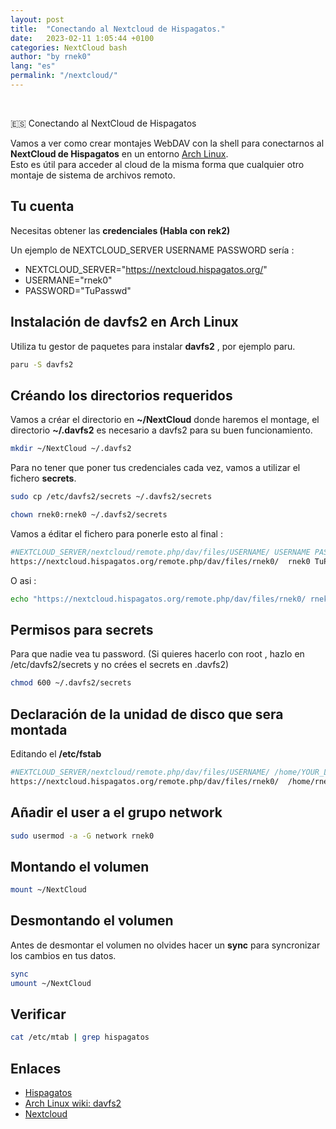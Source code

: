 ```yaml
---
layout: post
title:  "Conectando al Nextcloud de Hispagatos."
date:   2023-02-11 1:05:44 +0100
categories: NextCloud bash
author: "by rnek0"
lang: "es"
permalink: "/nextcloud/"
---
```

<!--
<div style="vertical-align: baseline; display: flex; justify-content: center;">
<iframe title="Conectando al Nextcloud de Hispagatos." src="https://ptb.lunarviews.net/videos/embed/a03b4831-c2cf-4a39-b5b9-c6989a4c2bac" allowfullscreen="" sandbox="allow-same-origin allow-scripts allow-popups" width="560" height="315" frameborder="0"></iframe>
</div>
-->
&nbsp;

🇪🇸 Conectando al NextCloud de Hispagatos

Vamos a ver como crear montajes WebDAV con la shell para conectarnos al __NextCloud de Hispagatos__ en un entorno [Arch Linux](https://archlinux.org/).  
Esto es útil para acceder al cloud de la misma forma que cualquier otro montaje de sistema de archivos remoto.

## Tu cuenta

Necesitas obtener las __credenciales (Habla con rek2)__  

Un ejemplo de NEXTCLOUD_SERVER USERNAME PASSWORD sería :

* NEXTCLOUD_SERVER="https://nextcloud.hispagatos.org/"
* USERMANE="rnek0"
* PASSWORD="TuPasswd"

## Instalación de __davfs2__ en Arch Linux

Utiliza tu gestor de paquetes para instalar __davfs2__ , por ejemplo paru.

```bash
paru -S davfs2
```

## Créando los directorios requeridos

Vamos a créar el directorio en __~/NextCloud__ donde haremos el montage, el directorio __~/.davfs2__ es necesario a davfs2 para su buen funcionamiento.

```bash
mkdir ~/NextCloud ~/.davfs2
```

Para no tener que poner tus credenciales cada vez, vamos a utilizar el fichero __secrets__.

```bash
sudo cp /etc/davfs2/secrets ~/.davfs2/secrets
```

```bash
chown rnek0:rnek0 ~/.davfs2/secrets
```

Vamos a éditar el fichero para ponerle esto al final :

```bash
#NEXTCLOUD_SERVER/nextcloud/remote.php/dav/files/USERNAME/ USERNAME PASSWORD
https://nextcloud.hispagatos.org/remote.php/dav/files/rnek0/  rnek0 TuPasswd 
```

O asi :

```bash
echo "https://nextcloud.hispagatos.org/remote.php/dav/files/rnek0/ rnek0  TuPasswd" >> /home/user/.dav2fs/secrets
```

## Permisos para secrets

Para que nadie vea tu password. (Si quieres hacerlo con root , hazlo en /etc/davfs2/secrets y no crées el secrets en .davfs2)

```bash
chmod 600 ~/.davfs2/secrets
```

## Declaración de la unidad de disco que sera montada

Editando el __/etc/fstab__

```bash
#NEXTCLOUD_SERVER/nextcloud/remote.php/dav/files/USERNAME/ /home/YOUR_LOGIN_USERNAME/NextCloud davfs user,rw,noauto 0 0                              │
https://nextcloud.hispagatos.org/remote.php/dav/files/rnek0/  /home/rnek0/NextCloud davfs user,rw,noauto 0 0
```

## Añadir el user a el grupo network

```bash
sudo usermod -a -G network rnek0
```

## Montando el volumen

```bash
mount ~/NextCloud 
```

## Desmontando el volumen

Antes de desmontar el volumen no olvides hacer un __sync__ para syncronizar los cambios en tus datos.

```bash
sync
umount ~/NextCloud
```

## Verificar

```bash
cat /etc/mtab | grep hispagatos
```

## Enlaces

* [Hispagatos](https://hispagatos.org)
* [Arch Linux wiki: davfs2](https://wiki.archlinux.org/index.php/Davfs2)
* [Nextcloud](https://nextcloud.com)

